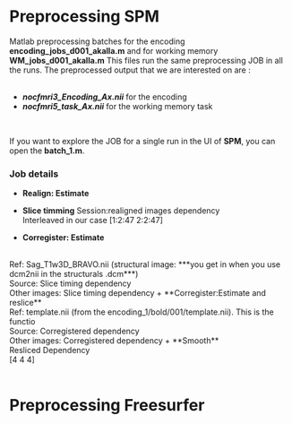 # Preprocessing SPM
Matlab preprocessing batches for the encoding **encoding_jobs_d001_akalla.m** and for working memory **WM_jobs_d001_akalla.m**
This files run the same preprocessing JOB in all the runs. The preprocessed output that we are interested on are :  
<br/>
+ ***nocfmri3_Encoding_Ax.nii*** for the encoding
+ ***nocfmri5_task_Ax.nii*** for the working memory task
<br/>

If you want to explore the JOB for a single run in the UI of **SPM**, you can open the **batch_1.m**.

### Job details
+ **Realign: Estimate**
+ **Slice timming**
      Session:realigned images dependency
      <br/>
      Interleaved in our case [1:2:47 2:2:47]
      <br/>

+ **Corregister: Estimate**
<br/>
Ref: Sag_T1w3D_BRAVO.nii (structural image: ***you get in when you use dcm2nii in the structurals .dcm***)
<br/>
Source: Slice timing dependency
<br/>
Other images: Slice timing dependency
+ **Corregister:Estimate and reslice**
<br/>
Ref: template.nii (from the encoding_1/bold/001/template.nii). This is the functio
<br/>
Source: Corregistered dependency
<br/>
Other images: Corregistered dependency
+ **Smooth**
<br/>
Resliced Dependency
<br/>
[4 4 4]


<br/>
<br/>

# Preprocessing Freesurfer









